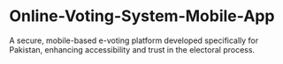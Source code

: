 # Online-Voting-System-Mobile-App
A secure, mobile-based e-voting platform developed specifically for Pakistan, enhancing accessibility and trust in the electoral process.
